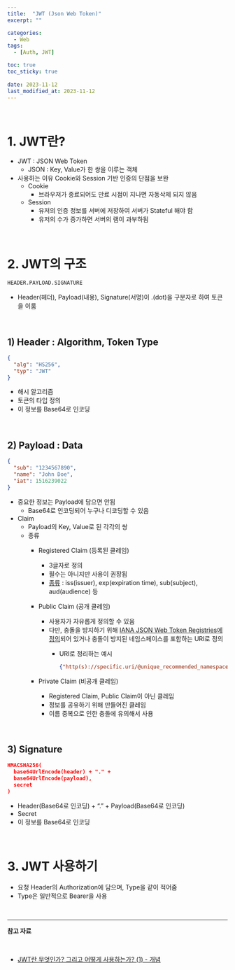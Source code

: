 ```yaml
---
title:  "JWT (Json Web Token)"
excerpt: ""

categories:
  - Web
tags:
  - [Auth, JWT]

toc: true
toc_sticky: true
 
date: 2023-11-12
last_modified_at: 2023-11-12
---
```


<br>

# **1. JWT란?**

- JWT : JSON Web Token
    - JSON : Key, Value가 한 쌍을 이루는 객체
- 사용하는 이유 Cookie와 Session 기반 인증의 단점을 보완
    - Cookie
        - 브라우저가 종료되어도 만료 시점이 지나면 자동삭제 되지 않음
    - Session
        - 유저의 인증 정보를 서버에 저장하여 서버가 Stateful 해야 함
        - 유저의 수가 증가하면 서버의 램이 과부하됨

<br>

# 2. **JWT의 구조**

```xml
HEADER.PAYLOAD.SIGNATURE
```

- Header(헤더), Payload(내용), Signature(서명)이 .(dot)을 구분자로 하여 토큰을 이룸

<br>

## **1) Header : Algorithm, Token Type**

```json
{
  "alg": "HS256",
  "typ": "JWT"
}
```

- 해시 알고리즘
- 토큰의 타입 정의
- 이 정보를 Base64로 인코딩

<br>

## **2) Payload : Data**

```json
{
  "sub": "1234567890",
  "name": "John Doe",
  "iat": 1516239022
}
```

- 중요한 정보는 Payload에 담으면 안됨
    - Base64로 인코딩되어 누구나 디코딩할 수 있음
- Claim
    - Payload의 Key, Value로 된 각각의 쌍
    - 종류
        - Registered Claim (등록된 클레임)
            - 3글자로 정의
            - 필수는 아니지만 사용이 권장됨
            - [종류](https://datatracker.ietf.org/doc/html/rfc7519#section-4.1) : iss(issuer), exp(expiration time), sub(subject), aud(audience) 등
        - Public Claim (공개 클레임)
            - 사용자가 자유롭게 정의할 수 있음
            - 다만, 충돌을 방지하기 위해 [IANA JSON Web Token Registries에 정의](https://www.iana.org/assignments/jwt/jwt.xhtml)되어 있거나 충돌이 방지된 네임스페이스를 포함하는 URI로 정의
                - URI로 정리하는 예시
                    
                    ```json
                    {"http(s)://specific.uri/@unique_recommended_namespace/additional_path": true}
                    ```
                    
        - Private Claim (비공개 클레임)
            - Registered Claim, Public Claim이 아닌 클레임
            - 정보를 공유하기 위해 만들어진 클레임
            - 이름 중복으로 인한 충돌에 유의해서 사용

<br>

## **3) Signature**

```json
HMACSHA256(
  base64UrlEncode(header) + "." +
  base64UrlEncode(payload),
  secret
)
```

- Header(Base64로 인코딩) + “.” + Payload(Base64로 인코딩)
- Secret
- 이 정보를 Base64로 인코딩

<br>

# **3. JWT 사용하기**

- 요청 Header의 Authorization에 담으며, Type을 같이 적어줌
- Type은 일반적으로 Bearer을 사용

<br>

---

**참고 자료**

<br>

- [JWT란 무엇인가? 그리고 어떻게 사용하는가? (1) - 개념](https://velog.io/@vamos_eon/JWT%EB%9E%80-%EB%AC%B4%EC%97%87%EC%9D%B8%EA%B0%80-%EA%B7%B8%EB%A6%AC%EA%B3%A0-%EC%96%B4%EB%96%BB%EA%B2%8C-%EC%82%AC%EC%9A%A9%ED%95%98%EB%8A%94%EA%B0%80-1)

<br>